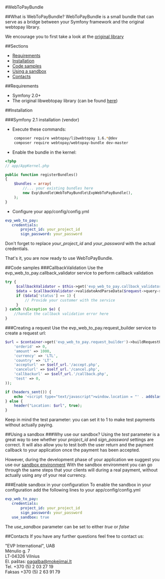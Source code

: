 #WebToPayBundle

##What is WebToPayBundle?
WebToPayBundle is a small bundle that can serve as a bridge between your Symfony framework and the original webtopay library.

We encourage you to first take a look at the [original library](https://bitbucket.org/webtopay/libwebtopay)


##Sections
* [Requirements](#requirements)
* [Installation](#installation)
* [Code samples](#code-samples)
* [Using a sandbox](#using-a-sandbox)
* [Contacts](#contacts)

##Requirements
* Symfony 2.0+
* The original libwebtopay library (can be found [here](http://bitbucket.org/webtopay/libwebtopay/get/default.zip))

##Installation

###Symfony 2.1 installation (vendor)

* Execute these commands:

``` bash
    composer require webtopay/libwebtopay 1.6.*@dev
    composer require webtopay/webtopay-bundle dev-master
```

* Enable the bundle in the kernel:

``` php
<?php
// app/AppKernel.php

public function registerBundles()
{
    $bundles = array(
        //... your existing bundles here
        new Evp\Bundle\WebToPayBundle\EvpWebToPayBundle(),
    );
}
```

* Configure your app/config/config.yml

``` yml
evp_web_to_pay:    
   credentials:    
       project_id: your_project_id    
       sign_password: your_password    
```

Don't forget to replace *your_project_id* and *your_password* with the actual credentials.    

That's it, you are now ready to use WebToPayBundle.

##Code samples
###CallbackValidation
Use the evp_web_to_pay.callback_validator service to perform callback validation

```php
try {
     $callbackValidator = $this->get('evp_web_to_pay.callback_validator');
     $data = $callbackValidator->validateAndParseData($request->query->all());
     if ($data['status'] == 1) {
         // Provide your customer with the service
     }
} catch (\Exception $e) {
    //handle the callback validation error here
}
```
###Creating a request
Use the evp_web_to_pay.request_builder service to create a request url:

```php
$url = $container->get('evp_web_to_pay.request_builder')->buildRequestUrlFromData(array(
    'orderid' => 0,
    'amount' => 1000,
    'currency' => 'LTL',
    'country' => 'LT',
    'accepturl' => $self_url.'/accept.php',
    'cancelurl' => $self_url.'/cancel.php',
    'callbackurl' => $self_url.'/callback.php',
    'test' => 0,
));

if (headers_sent()) {
    echo '<script type="text/javascript">window.location = "' . addslashes($url) . '";</script>';
} else {
    header("Location: $url", true);
}
```

Keep in mind the test parameter: you can set it to 1 to make test payments without actually paying.

##Using a sandbox
###Why use our sandbox?
Using the *test* parameter is a great way to see whether your *project_id* and *sign_password* settings are correct.
It will also allow you to test both the user return and the payment callback to your application once the payment has been accepted.

However, during the development phase of your application we suggest you use our [sandbox environment](http://sandbox.mokejimai.lt)
With the sandbox environment you can go through the same steps that your clients will during a real payment, without actually using any of your real currency.

###Enable sandbox in your configuration
To enable the sandbox in your configuration add the following lines to your app/config/config.yml
``` yml
evp_web_to_pay:
   credentials:
       project_id: your_project_id
       sign_password: your_password
   use_sandbox: true
```
The *use_sandbox* parameter can be set to either *true* or *false*

##Contacts
If you have any further questions feel free to contact us:

"EVP International", UAB    
Mėnulio g. 7    
LT-04326 Vilnius    
El. paštas: pagalba@mokejimai.lt    
Tel. +370 (5) 2 03 27 19    
Faksas +370 (5) 2 63 91 79    
